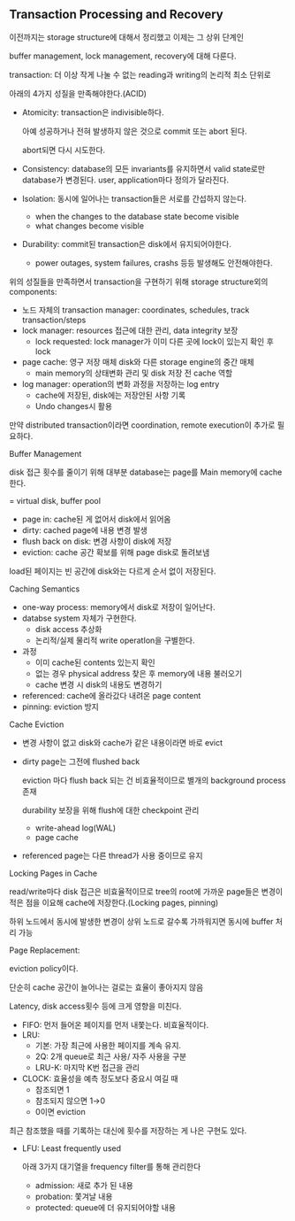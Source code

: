 ## Transaction Processing and Recovery

이전까지는 storage structure에 대해서 정리했고 이제는 그 상위 단계인 

buffer management, lock management, recovery에 대해 다룬다. 

transaction: 더 이상 작게 나눌 수 없는 reading과 writing의 논리적 최소 단위로 

아래의 4가지 성질을 만족해야한다.(ACID)

- Atomicity: transaction은 indivisible하다.
    
    아예 성공하거나 전혀 발생하지 않은 것으로 commit 또는 abort 된다.
    
    abort되면 다시 시도한다.
    
- Consistency: database의 모든 invariants를 유지하면서 valid state로만 database가 변경된다. user, application마다 정의가 달라진다.
- Isolation: 동시에 일어나는 transaction들은 서로를 간섭하지 않는다.
    - when the changes to the database state become visible
    - what changes become visible
- Durability: commit된 transaction은 disk에서 유지되어야한다.
    - power outages, system failures, crashs 등등 발생해도 안전해야한다.

위의 성질들을 만족하면서 transaction을 구현하기 위해 storage structure외의 components:

- 노드 자체의 transaction manager: coordinates, schedules, track transaction/steps
- lock manager: resources 접근에 대한 관리, data integrity 보장
    - lock requested: lock manager가 이미 다른 곳에 lock이 있는지 확인 후 lock
- page cache: 영구 저장 매체 disk와 다른 storage engine의 중간 매체
    - main memory의 상태변화 관리 및 disk 저장 전 cache 역할
- log manager: operation의 변화 과정을 저장하는 log entry
    - cache에 저장된, disk에는 저장안된 사항 기록
    - Undo changes시 활용

만약 distributed transaction이라면 coordination, remote execution이 추가로 필요하다.

Buffer Management 

disk 접근 횟수를 줄이기 위해 대부분 database는 page를 Main memory에 cache한다.

= virtual disk, buffer pool

- page in: cache된 게 없어서 disk에서 읽어옴
- dirty: cached page에 내용 변경 발생
- flush back on disk: 변경 사항이 disk에 저장
- eviction: cache 공간 확보를 위해 page disk로 돌려보냄

load된 페이지는 빈 공간에 disk와는 다르게 순서 없이 저장된다.

Caching Semantics

- one-way process: memory에서 disk로 저장이 일어난다.
- databse system 자체가 구현한다.
    - disk access 추상화
    - 논리적/실제 물리적 write operatIon을 구별한다.
- 과정
    - 이미 cache된 contents 있는지 확인
    - 없는 경우 physical address 찾은 후 memory에 내용 불러오기
    - cache 변경 시 disk의 내용도 변경하기
- referenced: cache에 올라갔다 내려온 page content
- pinning: eviction 방지

Cache Eviction

- 변경 사항이 없고 disk와 cache가 같은 내용이라면 바로 evict
- dirty page는 그전에 flushed back
    
    eviction 마다 flush back 되는 건 비효율적이므로 별개의 background process 존재
    
    durability 보장을 위해 flush에 대한 checkpoint 관리
    
    - write-ahead log(WAL)
    - page cache
- referenced page는 다른 thread가 사용 중이므로 유지

Locking Pages in Cache

read/write마다 disk 접근은 비효율적이므로 tree의 root에 가까운 page들은 변경이 적은 점을 이요해 cache에 저장한다.(Locking pages, pinning)

하위 노드에서 동시에 발생한 변경이 상위 노드로 갈수록 가까워지면 동시에 buffer 처리 가능

 

Page Replacement:

eviction policy이다.

단순히 cache 공간이 늘어나는 걸로는 효율이 좋아지지 않음

Latency, disk access횟수 등에 크게 영향을 미친다.

- FIFO: 먼저 들어온 페이지를 먼저 내쫓는다. 비효율적이다.
- LRU:
    - 기본: 가장 최근에 사용한 페이지를 계속 유지.
    - 2Q: 2개 queue로 최근 사용/ 자주 사용을 구분
    - LRU-K: 마지막 K번 접근을 관리
- CLOCK: 효율성을 예측 정도보다 중요시 여길 때
    - 참조되면 1
    - 참조되지 않으면 1→0
    - 0이면 eviction

최근 참조했을 때를 기록하는 대신에 횟수를 저장하는 게 나은 구현도 있다.

- LFU: Least frequently used
    
    아래 3가지 대기열을 frequency filter를 통해 관리한다 
    
    - admission: 새로 추가 된 내용
    - probation: 쫓겨날 내용
    - protected: queue에 더 유지되어야할 내용

